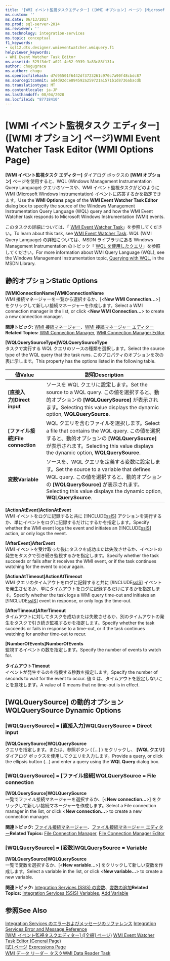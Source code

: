```yaml
---
title: '[WMI イベント監視タスクエディター] ([WMI オプション] ページ) |Microsoft Docs'
ms.custom: ''
ms.date: 06/13/2017
ms.prod: sql-server-2014
ms.reviewer: ''
ms.technology: integration-services
ms.topic: conceptual
f1_keywords:
- sql12.dts.designer.wmieventwatcher.wmiquery.f1
helpviewer_keywords:
- WMI Event Watcher Task Editor
ms.assetid: 525f3de7-a021-4e52-9939-3a83c88f131a
author: chugugrace
ms.author: chugu
ms.openlocfilehash: d7d95501f6442df3723261c970c7a90f48cbdc87
ms.sourcegitcommit: ad4d92dce894592a259721a1571b1d8736abacdb
ms.translationtype: MT
ms.contentlocale: ja-JP
ms.lasthandoff: 08/04/2020
ms.locfileid: "87718410"
---
```

# <a name="wmi-event-watcher-task-editor-wmi-options-page"></a><span data-ttu-id="e0b06-102">[WMI イベント監視タスク エディター] ([WMI オプション] ページ)</span><span class="sxs-lookup"><span data-stu-id="e0b06-102">WMI Event Watcher Task Editor (WMI Options Page)</span></span>
  <span data-ttu-id="e0b06-103">**[WMI イベント監視タスク エディター]** ダイアログ ボックスの **[WMI オプション]** ページを使用すると、WQL (Windows Management Instrumentation Query Language) クエリのソースや、WMI イベント監視タスクがどのように WMI (Microsoft Windows Instrumentation) イベントに応答するかを指定できます。</span><span class="sxs-lookup"><span data-stu-id="e0b06-103">Use the **WMI Options** page of the **WMI Event Watcher Task Editor** dialog box to specify the source of the Windows Management Instrumentation Query Language (WQL) query and how the WMI Event Watcher task responds to Microsoft Windows Instrumentation (WMI) events.</span></span>  
  
 <span data-ttu-id="e0b06-104">このタスクの詳細については、「 [WMI Event Watcher Task](control-flow/wmi-event-watcher-task.md)」を参照してください。</span><span class="sxs-lookup"><span data-stu-id="e0b06-104">To learn about this task, see [WMI Event Watcher Task](control-flow/wmi-event-watcher-task.md).</span></span> <span data-ttu-id="e0b06-105">WQL (WMI Query Language) の詳細については、MSDN ライブラリにある Windows Management Instrumentation のトピック「 [WQL を使用したクエリ](https://go.microsoft.com/fwlink/?LinkId=79045)」を参照してください。</span><span class="sxs-lookup"><span data-stu-id="e0b06-105">For more information about WMI Query Language (WQL), see the Windows Management Instrumentation topic, [Querying with WQL](https://go.microsoft.com/fwlink/?LinkId=79045), in the MSDN Library.</span></span>  
  
## <a name="static-options"></a><span data-ttu-id="e0b06-106">静的オプション</span><span class="sxs-lookup"><span data-stu-id="e0b06-106">Static Options</span></span>  
 <span data-ttu-id="e0b06-107">**[WMIConnectionName]**</span><span class="sxs-lookup"><span data-stu-id="e0b06-107">**WMIConnectionName**</span></span>  
 <span data-ttu-id="e0b06-108">WMI 接続マネージャーを一覧から選択するか、[\<**New WMI Connection...**>] をクリックして新しい接続マネージャーを作成します。</span><span class="sxs-lookup"><span data-stu-id="e0b06-108">Select a WMI connection manager in the list, or click \<**New WMI Connection...**> to create a new connection manager.</span></span>  
  
 <span data-ttu-id="e0b06-109">**関連トピック:** [WMI 接続マネージャー](connection-manager/wmi-connection-manager.md)、[WMI 接続マネージャー エディター](../../2014/integration-services/wmi-connection-manager-editor.md)</span><span class="sxs-lookup"><span data-stu-id="e0b06-109">**Related Topics:** [WMI Connection Manager](connection-manager/wmi-connection-manager.md), [WMI Connection Manager Editor](../../2014/integration-services/wmi-connection-manager-editor.md)</span></span>  
  
 <span data-ttu-id="e0b06-110">**[WQLQuerySourceType]**</span><span class="sxs-lookup"><span data-stu-id="e0b06-110">**WQLQuerySourceType**</span></span>  
 <span data-ttu-id="e0b06-111">タスクで実行する WQL クエリのソースの種類を選択します。</span><span class="sxs-lookup"><span data-stu-id="e0b06-111">Select the source type of the WQL query that the task runs.</span></span> <span data-ttu-id="e0b06-112">このプロパティのオプションを次の表に示します。</span><span class="sxs-lookup"><span data-stu-id="e0b06-112">This property has the options listed in the following table.</span></span>  
  
|<span data-ttu-id="e0b06-113">値</span><span class="sxs-lookup"><span data-stu-id="e0b06-113">Value</span></span>|<span data-ttu-id="e0b06-114">説明</span><span class="sxs-lookup"><span data-stu-id="e0b06-114">Description</span></span>|  
|-----------|-----------------|  
|<span data-ttu-id="e0b06-115">**[直接入力]**</span><span class="sxs-lookup"><span data-stu-id="e0b06-115">**Direct input**</span></span>|<span data-ttu-id="e0b06-116">ソースを WQL クエリに設定します。</span><span class="sxs-lookup"><span data-stu-id="e0b06-116">Set the source to a WQL query.</span></span> <span data-ttu-id="e0b06-117">この値を選択すると、動的オプションの **[WQLQuerySource]** が表示されます。</span><span class="sxs-lookup"><span data-stu-id="e0b06-117">Selecting this value displays the dynamic option, **WQLQuerySource**.</span></span>|  
|<span data-ttu-id="e0b06-118">**[ファイル接続]**</span><span class="sxs-lookup"><span data-stu-id="e0b06-118">**File connection**</span></span>|<span data-ttu-id="e0b06-119">WQL クエリを含むファイルを選択します。</span><span class="sxs-lookup"><span data-stu-id="e0b06-119">Select a file that contains the WQL query.</span></span> <span data-ttu-id="e0b06-120">この値を選択すると、動的オプションの **[WQLQuerySource]** が表示されます。</span><span class="sxs-lookup"><span data-stu-id="e0b06-120">Selecting this value displays the dynamic option, **WQLQuerySource**.</span></span>|  
|<span data-ttu-id="e0b06-121">**変数**</span><span class="sxs-lookup"><span data-stu-id="e0b06-121">**Variable**</span></span>|<span data-ttu-id="e0b06-122">ソースを、WQL クエリを定義する変数に設定します。</span><span class="sxs-lookup"><span data-stu-id="e0b06-122">Set the source to a variable that defines WQL query.</span></span> <span data-ttu-id="e0b06-123">この値を選択すると、動的オプションの **[WQLQuerySource]** が表示されます。</span><span class="sxs-lookup"><span data-stu-id="e0b06-123">Selecting this value displays the dynamic option, **WQLQuerySource**.</span></span>|  
  
 <span data-ttu-id="e0b06-124">**[ActionAtEvent]**</span><span class="sxs-lookup"><span data-stu-id="e0b06-124">**ActionAtEvent**</span></span>  
 <span data-ttu-id="e0b06-125">WMI イベントをログに記録すると共に [!INCLUDE[ssIS](../includes/ssis-md.md)] アクションを実行するか、単にイベントをログに記録するだけにするかを指定します。</span><span class="sxs-lookup"><span data-stu-id="e0b06-125">Specify whether the WMI event logs the event and initiates an [!INCLUDE[ssIS](../includes/ssis-md.md)] action, or only logs the event.</span></span>  
  
 <span data-ttu-id="e0b06-126">**[AfterEvent]**</span><span class="sxs-lookup"><span data-stu-id="e0b06-126">**AfterEvent**</span></span>  
 <span data-ttu-id="e0b06-127">WMI イベントを受け取った後にタスクを成功または失敗させるか、イベントの発生をタスクで引き続き監視するかを指定します。</span><span class="sxs-lookup"><span data-stu-id="e0b06-127">Specify whether the task succeeds or fails after it receives the WMI event, or if the task continues watching for the event to occur again.</span></span>  
  
 <span data-ttu-id="e0b06-128">**[ActionAtTimeout]**</span><span class="sxs-lookup"><span data-stu-id="e0b06-128">**ActionAtTimeout**</span></span>  
 <span data-ttu-id="e0b06-129">WMI クエリのタイムアウトをログに記録すると共に [!INCLUDE[ssIS](../includes/ssis-md.md)] イベントを発生させるか、単にタイムアウトをログに記録するだけにするかを指定します。</span><span class="sxs-lookup"><span data-stu-id="e0b06-129">Specify whether the task logs a WMI query time-out and initiates an [!INCLUDE[ssIS](../includes/ssis-md.md)] event in response, or only logs the time-out.</span></span>  
  
 <span data-ttu-id="e0b06-130">**[AfterTimeout]**</span><span class="sxs-lookup"><span data-stu-id="e0b06-130">**AfterTimeout**</span></span>  
 <span data-ttu-id="e0b06-131">タイムアウトに対してタスクを成功または失敗させるか、別のタイムアウトの発生をタスクで引き続き監視するかを指定します。</span><span class="sxs-lookup"><span data-stu-id="e0b06-131">Specify whether the task succeeds or fails in response to a time-out, or if the task continues watching for another time-out to recur.</span></span>  
  
 <span data-ttu-id="e0b06-132">**[NumberOfEvents]**</span><span class="sxs-lookup"><span data-stu-id="e0b06-132">**NumberOfEvents**</span></span>  
 <span data-ttu-id="e0b06-133">監視するイベントの数を指定します。</span><span class="sxs-lookup"><span data-stu-id="e0b06-133">Specify the number of events to watch for.</span></span>  
  
 <span data-ttu-id="e0b06-134">**タイムアウト**</span><span class="sxs-lookup"><span data-stu-id="e0b06-134">**Timeout**</span></span>  
 <span data-ttu-id="e0b06-135">イベントが発生するのを待機する秒数を指定します。</span><span class="sxs-lookup"><span data-stu-id="e0b06-135">Specify the number of seconds to wait for the event to occur.</span></span> <span data-ttu-id="e0b06-136">値 0 は、タイムアウトを設定しないことを意味します。</span><span class="sxs-lookup"><span data-stu-id="e0b06-136">A value of 0 means that no time-out is in effect.</span></span>  
  
## <a name="wqlquerysource-dynamic-options"></a><span data-ttu-id="e0b06-137">[WQLQuerySource] の動的オプション</span><span class="sxs-lookup"><span data-stu-id="e0b06-137">WQLQuerySource Dynamic Options</span></span>  
  
### <a name="wqlquerysource--direct-input"></a><span data-ttu-id="e0b06-138">[WQLQuerySource] = [直接入力]</span><span class="sxs-lookup"><span data-stu-id="e0b06-138">WQLQuerySource = Direct input</span></span>  
 <span data-ttu-id="e0b06-139">**[WQLQuerySource]**</span><span class="sxs-lookup"><span data-stu-id="e0b06-139">**WQLQuerySource**</span></span>  
 <span data-ttu-id="e0b06-140">クエリを指定します。または、参照ボタン ( [...] ) をクリックし、 **[WQL クエリ]** ダイアログ ボックスを使用してクエリを入力します。</span><span class="sxs-lookup"><span data-stu-id="e0b06-140">Provide a query, or click the ellipsis button (...) and enter a query using the **WQL Query** dialog box.</span></span>  
  
### <a name="wqlquerysource--file-connection"></a><span data-ttu-id="e0b06-141">[WQLQuerySource] = [ファイル接続]</span><span class="sxs-lookup"><span data-stu-id="e0b06-141">WQLQuerySource = File connection</span></span>  
 <span data-ttu-id="e0b06-142">**[WQLQuerySource]**</span><span class="sxs-lookup"><span data-stu-id="e0b06-142">**WQLQuerySource**</span></span>  
 <span data-ttu-id="e0b06-143">一覧でファイル接続マネージャーを選択するか、[\<**New connection...**>] をクリックして新しい接続マネージャーを作成します。</span><span class="sxs-lookup"><span data-stu-id="e0b06-143">Select a File connection manager in the list, or click \<**New connection...**> to create a new connection manager.</span></span>  
  
 <span data-ttu-id="e0b06-144">**関連トピック:** [ファイル接続マネージャー](connection-manager/file-connection-manager.md)、[ファイル接続マネージャー エディター](../../2014/integration-services/file-connection-manager-editor.md)</span><span class="sxs-lookup"><span data-stu-id="e0b06-144">**Related Topics:** [File Connection Manager](connection-manager/file-connection-manager.md), [File Connection Manager Editor](../../2014/integration-services/file-connection-manager-editor.md)</span></span>  
  
### <a name="wqlquerysource--variable"></a><span data-ttu-id="e0b06-145">[WQLQuerySource] = [変数]</span><span class="sxs-lookup"><span data-stu-id="e0b06-145">WQLQuerySource = Variable</span></span>  
 <span data-ttu-id="e0b06-146">**[WQLQuerySource]**</span><span class="sxs-lookup"><span data-stu-id="e0b06-146">**WQLQuerySource**</span></span>  
 <span data-ttu-id="e0b06-147">一覧で変数を選択するか、[\<**New variable...**>] をクリックして新しい変数を作成します。</span><span class="sxs-lookup"><span data-stu-id="e0b06-147">Select a variable in the list, or click \<**New variable...**> to create a new variable.</span></span>  
  
 <span data-ttu-id="e0b06-148">**関連トピック:** [Integration Services &#40;SSIS&#41; の変数](integration-services-ssis-variables.md)、[変数の追加](../../2014/integration-services/add-variable.md)</span><span class="sxs-lookup"><span data-stu-id="e0b06-148">**Related Topics:** [Integration Services &#40;SSIS&#41; Variables](integration-services-ssis-variables.md), [Add Variable](../../2014/integration-services/add-variable.md)</span></span>  
  
## <a name="see-also"></a><span data-ttu-id="e0b06-149">参照</span><span class="sxs-lookup"><span data-stu-id="e0b06-149">See Also</span></span>  
 <span data-ttu-id="e0b06-150">[Integration Services のエラーおよびメッセージのリファレンス](../../2014/integration-services/integration-services-error-and-message-reference.md) </span><span class="sxs-lookup"><span data-stu-id="e0b06-150">[Integration Services Error and Message Reference](../../2014/integration-services/integration-services-error-and-message-reference.md) </span></span>  
 <span data-ttu-id="e0b06-151">[[WMI イベント監視タスクエディター] &#40;[全般] ページ&#41;](general-page-of-integration-services-designers-options.md) </span><span class="sxs-lookup"><span data-stu-id="e0b06-151">[WMI Event Watcher Task Editor &#40;General Page&#41;](general-page-of-integration-services-designers-options.md) </span></span>  
 <span data-ttu-id="e0b06-152">[[式] ページ](expressions/expressions-page.md) </span><span class="sxs-lookup"><span data-stu-id="e0b06-152">[Expressions Page](expressions/expressions-page.md) </span></span>  
 [<span data-ttu-id="e0b06-153">WMI データ リーダー タスク</span><span class="sxs-lookup"><span data-stu-id="e0b06-153">WMI Data Reader Task</span></span>](control-flow/wmi-data-reader-task.md)  
  
  
